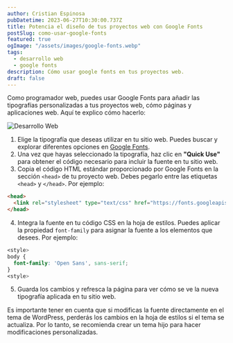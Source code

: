 ```yaml
---
author: Cristian Espinosa
pubDatetime: 2023-06-27T10:30:00.737Z
title: Potencia el diseño de tus proyectos web con Google Fonts
postSlug: como-usar-google-fonts
featured: true
ogImage: "/assets/images/google-fonts.webp"
tags:
  - desarrollo web
  - google fonts
description: Cómo usar google fonts en tus proyectos web.
draft: false
---
```


Como programador web, puedes usar Google Fonts para añadir las tipografías personalizadas a tus proyectos web, cómo páginas y aplicaciones web. Aquí te explico cómo hacerlo:

![Desarrollo Web](/assets/images/google-fonts.webp)

1. Elige la tipografía que deseas utilizar en tu sitio web. Puedes buscar y explorar diferentes opciones en [Google Fonts](https://fonts.google.com/).
2. Una vez que hayas seleccionado la tipografía, haz clic en **"Quick Use"** para obtener el código necesario para incluir la fuente en tu sitio web.
3. Copia el código HTML estándar proporcionado por Google Fonts en la sección `<head>` de tu proyecto web. Debes pegarlo entre las etiquetas `<head>` y `</head>`. Por ejemplo:

```html
<head>
  <link rel="stylesheet" type="text/css" href="https://fonts.googleapis.com/css?family=Open+Sans">
</head>
```
4. Integra la fuente en tu código CSS en la hoja de estilos. Puedes aplicar la propiedad `font-family` para asignar la fuente a los elementos que desees. Por ejemplo:

```css
<style>
body {
  font-family: 'Open Sans', sans-serif;
}
<style>
```
5. Guarda los cambios y refresca la página para ver cómo se ve la nueva tipografía aplicada en tu sitio web.
   
Es importante tener en cuenta que si modificas la fuente directamente en el tema de WordPress, perderás los cambios en la hoja de estilos si el tema se actualiza. Por lo tanto, se recomienda crear un tema hijo para hacer modificaciones personalizadas.
